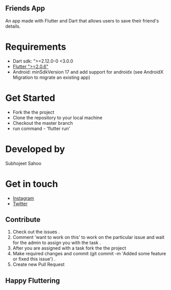 ## Friends App

An app made with Flutter and Dart that allows users to save their friend's details.

# Requirements

* Dart sdk: ">=2.12.0-0 <3.0.0
* [Flutter ">=2.0.6"](https://flutter.dev/docs/get-started/install)
* Android: minSdkVersion 17 and add support for androidx (see AndroidX Migration to migrate an existing app)

# Get Started

* Fork the the project
* Clone the repository to your local machine 
* Checkout the master branch 
* run command - 'flutter run' 

# Developed by

Subhojeet Sahoo

# Get in touch

* [Instagram](https://www.instagram.com/alpha__77__/)
* [Twitter](https://twitter.com/subhojeet_sahoo)

## Contribute

1. Check out the issues .
2. Comment 'want to work on this' to work on the particular issue and wait for the admin to assign you with the task .
3. After you are assigned with a task fork the the project
4. Make required changes and commit (git commit -m 'Added some feature or fixed this issue') .
5. Create new Pull Request

## Happy Fluttering 

